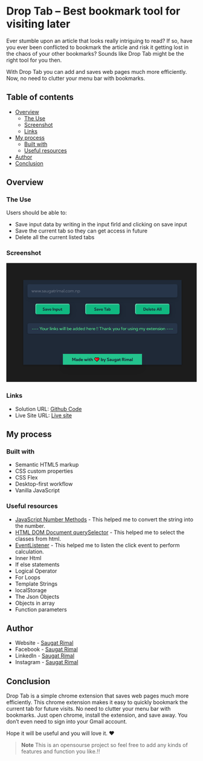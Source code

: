 # Drop Tab  – Best bookmark tool for visiting later

Ever stumble upon an article that looks really intriguing to read? If so, have you ever been conflicted to bookmark the article and risk it getting lost in the chaos of your other bookmarks? Sounds like Drop Tab might be the right tool for you then.

With Drop Tab you can add and saves web pages much more efficiently.  Now, no need to clutter your menu bar with bookmarks. 

## Table of contents

- [Overview](#overview)
  - [The Use](#the-use)
  - [Screenshot](#screenshot)
  - [Links](#links)
- [My process](#my-process)
  - [Built with](#built-with)
  - [Useful resources](#useful-resources)
- [Author](#author)
- [Conclusion](#conclusion)


## Overview

### The Use

Users should be able to:

- Save input data by writing in the input firld and clicking on save input
- Save the current tab so they can get access in future
- Delete all the current listed tabs 


### Screenshot

![image](/og-image.png)


### Links

- Solution URL: [Github Code](https://github.com/saugat-rimal/droptab/)
- Live Site URL: [Live site ](https://saugat-rimal.github.io/droptab/)

## My process

### Built with

- Semantic HTML5 markup
- CSS custom properties
- CSS Flex
- Desktop-first workflow
- Vanilla JavaScript


### Useful resources

- [JavaScript Number Methods](https://www.w3schools.com/js/js_number_methods.asp) - This helped me to convert the string into the number.
- [HTML DOM Document querySelector](https://www.w3schools.com/jsref/met_document_queryselector.asp) - This helped me to select the classes from html.
- [EventListener](https://www.w3schools.com/js/js_htmldom_eventlistener.asp) - This helped me to listen the click event to perform calculation.
- Inner Html
- If else statements
- Logical Operator
- For Loops
- Template Strings
- localStorage
- The Json Objects
- Objects in array
- Function parameters



## Author

- Website - [Saugat Rimal](https://saugatrimal.com.np)
- Facebook - [Saugat Rimal](https://www.facebook.com/saugatrimal.pro)
- LinkedIn - [Saugat Rimal](https://www.linkedin.com/in/saugatrimal/)
- Instagram - [Saugat Rimal](https://www.instagram.com/saugatrimal60/)


## Conclusion

Drop Tab is a simple chrome extension that saves web pages much more efficiently. This chrome extension makes it easy to quickly bookmark the current tab for future visits. No need to clutter your menu bar with bookmarks. Just open chrome, install the extension, and save away. You don’t even need to sign into your Gmail account.

Hope it will be useful and you will love it. ❤️


> **Note**
>This is an opensourse project so feel free to add any kinds of features and function you like.!!

